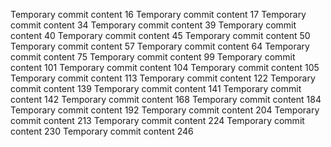 Temporary commit content 16
Temporary commit content 17
Temporary commit content 34
Temporary commit content 39
Temporary commit content 40
Temporary commit content 45
Temporary commit content 50
Temporary commit content 57
Temporary commit content 64
Temporary commit content 75
Temporary commit content 99
Temporary commit content 101
Temporary commit content 104
Temporary commit content 105
Temporary commit content 113
Temporary commit content 122
Temporary commit content 139
Temporary commit content 141
Temporary commit content 142
Temporary commit content 168
Temporary commit content 184
Temporary commit content 192
Temporary commit content 204
Temporary commit content 213
Temporary commit content 224
Temporary commit content 230
Temporary commit content 246
